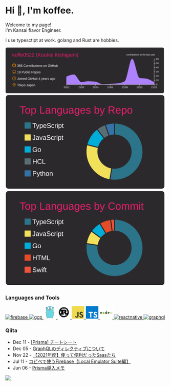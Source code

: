 # Hi 👋, I'm koffee.

<p>Welcome to my page! </br>I'm Kansai flavor Engineer.</p>
<p>I use typesctipt at work. golang and Rust are hobbies.</p>

[![](https://raw.githubusercontent.com/koffe0522/koffe0522/main/profile-summary-card-output/monokai/0-profile-details.svg)](https://github.com/vn7n24fzkq/github-profile-summary-cards)
[![](https://raw.githubusercontent.com/koffe0522/koffe0522/main/profile-summary-card-output/monokai/1-repos-per-language.svg)](https://github.com/vn7n24fzkq/github-profile-summary-cards)
[![](https://raw.githubusercontent.com/koffe0522/koffe0522/main/profile-summary-card-output/monokai/2-most-commit-language.svg)](https://github.com/vn7n24fzkq/github-profile-summary-cards)

<h3 align="left">Languages and Tools</h3>
  <p align="left">
    <a href="https://firebase.google.com/" target="_blank"> 
      <img
        src="https://www.vectorlogo.zone/logos/firebase/firebase-icon.svg" alt="firebase" width="40" height="40" />
    </a>
    <a href="https://cloud.google.com" target="_blank">
      <img
        src="https://www.vectorlogo.zone/logos/google_cloud/google_cloud-icon.svg" alt="gcp" width="40" height="40" />
    </a>
    <a href="https://golang.org" target="_blank">
      <img
        src="https://raw.githubusercontent.com/devicons/devicon/master/icons/go/go-original.svg" alt="go" width="40"
        height="40" />
    </a>
    <a
      href="https://www.rust-lang.org" target="_blank">
      <img
        src="https://raw.githubusercontent.com/devicons/devicon/master/icons/rust/rust-plain.svg" alt="rust" width="40"
        height="40" />
    </a>
    <a href="https://developer.mozilla.org/en-US/docs/Web/JavaScript"
      target="_blank">
      <img
        src="https://raw.githubusercontent.com/devicons/devicon/master/icons/javascript/javascript-original.svg"
        alt="javascript" width="40" height="40" />
    </a>
    <a href="https://www.typescriptlang.org/" target="_blank">
      <img
        src="https://raw.githubusercontent.com/devicons/devicon/master/icons/typescript/typescript-original.svg"
        alt="typescript" width="40" height="40" />
    </a>
    <a href="https://nodejs.org" target="_blank">
      <img
        src="https://raw.githubusercontent.com/devicons/devicon/master/icons/nodejs/nodejs-original-wordmark.svg"
        alt="nodejs" width="40" height="40" />
    </a>
    <a href="https://reactnative.dev/" target="_blank">
      <img
        src="https://reactnative.dev/img/header_logo.svg" alt="reactnative" width="40" height="40" />
    </a>
    <a href="https://graphql.org" target="_blank">
      <img
        src="https://www.vectorlogo.zone/logos/graphql/graphql-icon.svg" alt="graphql" width="40" height="40" />
    </a>
  </p>
  
<!-- <h3>Open source projects</h3>
<table>
  <thead align="center">
    <tr border: none;>
      <td><b>🎁 Projects</b></td>
      <td><b>⭐ Stars</b></td>
      <td><b>📚 Forks</b></td>
      <td><b>🛎 Issues</b></td>
      <td><b>📬 Pull requests</b></td>
    </tr>
  </thead>
  <tbody>
    <tr>
      <td></td>
      <td></td>
       <td></td>
       <td></td>
      <td></td>
    </tr>
  </tbody>
</table> -->

### Qiita

<!-- qiita start -->
- Dec 11 - [[Prisma] チートシート](https://qiita.com/koffee0522/items/92be1826f1a150bfe62e)
- Dec 05 - [GraphQLのディレクティブについて](https://qiita.com/koffee0522/items/bb623f974c418f5e15b0)
- Nov 22 - [【2021年度】使って便利だったSaasたち](https://qiita.com/koffee0522/items/e7930263b5a784ad1fa1)
- Jul 11 - [コピペで使うFirebase【Local Emulator Suite編】](https://qiita.com/koffee0522/items/5601f18e1fa06c0daac6)
- Jun 06 - [Prisma導入メモ](https://qiita.com/koffee0522/items/67deb39877c541bab440)
<!-- qiita end -->

![](https://komarev.com/ghpvc/?username=koffe0522&color=green)

<!--
**koffe0522/koffe0522** is a ✨ _special_ ✨ repository because its `README.md` (this file) appears on your GitHub profile.

Here are some ideas to get you started:

- 🔭 I’m currently working on ...
- 🌱 I’m currently learning ...
- 👯 I’m looking to collaborate on ...
- 🤔 I’m looking for help with ...
- 💬 Ask me about ...
- 📫 How to reach me: ...
- 😄 Pronouns: ...
- ⚡ Fun fact: ...
-->
